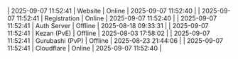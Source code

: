 | 2025-09-07 11:52:41 | Website | Online | 2025-09-07 11:52:40 |
| 2025-09-07 11:52:41 | Registration | Online | 2025-09-07 11:52:40 |
| 2025-09-07 11:52:41 | Auth Server | Offline | 2025-08-18 09:33:31 |
| 2025-09-07 11:52:41 | Kezan (PvE) | Offline | 2025-08-03 17:58:02 |
| 2025-09-07 11:52:41 | Gurubashi (PvP) | Offline | 2025-08-23 21:44:06 |
| 2025-09-07 11:52:41 | Cloudflare | Online | 2025-09-07 11:52:40 |
